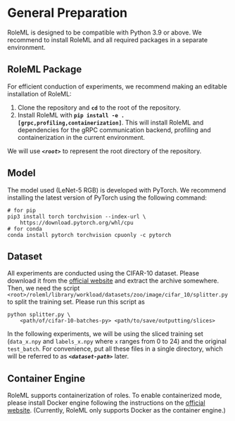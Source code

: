 # General Preparation

RoleML is designed to be compatible with Python 3.9 or above. We recommend to install RoleML and all required packages in a separate environment.

## RoleML Package

For efficient conduction of experiments, we recommend making an editable installation of RoleML:

1. Clone the repository and **`cd`** to the root of the repository.
2. Install RoleML with **`pip install -e .[grpc,profiling,containerization]`**. This will install RoleML and dependencies for the gRPC communication backend, profiling and containerization in the current environment.

We will use _**`<root>`**_ to represent the root directory of the repository.

## Model

The model used (LeNet-5 RGB) is developed with PyTorch. We recommend installing the latest version of PyTorch using the following command:

```shell
# for pip
pip3 install torch torchvision --index-url \
    https://download.pytorch.org/whl/cpu
# for conda
conda install pytorch torchvision cpuonly -c pytorch
```

## Dataset

All experiments are conducted using the CIFAR-10 dataset. Please download it from the [official website](https://www.cs.toronto.edu/~kriz/cifar-10-python.tar.gz) and extract the archive somewhere. Then, we need the script `<root>/roleml/library/workload/datasets/zoo/image/cifar_10/splitter.py` to split the training set. Please run this script as

```shell
python splitter.py \
    <path/of/cifar-10-batches-py> <path/to/save/outputting/slices>
```

In the following experiments, we will be using the sliced training set (`data_x.npy` and `labels_x.npy` where `x` ranges from 0 to 24) and the original `test_batch`. For convenience, put all these files in a single directory, which will be referred to as _**`<dataset-path>`**_ later.

## Container Engine

RoleML supports containerization of roles. To enable containerized mode, please install Docker engine following the instructions on the [official website](https://docs.docker.com/get-docker/). (Currently, RoleML only supports Docker as the container engine.)
